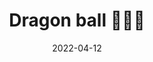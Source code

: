 ---
weight: -3
images:
- /images/folder/2022-04-12_15-39-50_UTC_1.jpg
- /images/folder/2022-04-12_15-39-50_UTC_2.jpg
- /images/folder/2022-04-12_15-39-50_UTC_3.jpg
title: Dragon ball 🐉🐉🐉
date: 2022-04-12
hideTitle: true
hideExif: true
tags:
- archive # all posts
- tattoo
- gallery
---
